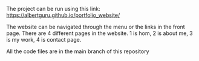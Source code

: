The project can be run using this link: https://albertguru.github.io/portfolio_website/

The website can be navigated through the menu or the links in the front page. There are 4 different pages in the website. 1 is hom, 2 is about me, 3 is my work, 4 is contact page.

All the code files are in the main branch of this repository

